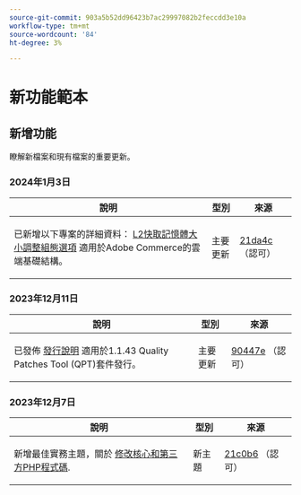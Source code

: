 ```yaml
---
source-git-commit: 903a5b52dd96423b7ac29997082b2feccdd3e10a
workflow-type: tm+mt
source-wordcount: '84'
ht-degree: 3%

---
```

# 新功能範本

## 新增功能

瞭解新檔案和現有檔案的重要更新。

### 2024年1月3日

<table style="table-layout:auto;">
  <thead>
    <tr>
      <th>說明</th>
      <th>型別</th>
      <th>來源</th>
    </tr>
  </thead>
  <tbody>
    <tr>
      <td><p>已新增以下專案的詳細資料： <a href="https://experienceleague.adobe.com/docs/commerce-operations/implementation-playbook/best-practices/planning/redis-service-configuration.html">L2快取記憶體大小調整組態選項</a> 適用於Adobe Commerce的雲端基礎結構。</p>
</td>
      <td>主要更新</td>
      <td><a href="https://github.com/AdobeDocs/commerce-operations.en/commit/21da4c22744dbb3b27b0dbe184b946788748a52e">21da4c</a> （認可）</td>
    </tr>
  </tbody>
</table><!-- date_group --><!-- month_group -->

### 2023年12月11日

<table style="table-layout:auto;">
  <thead>
    <tr>
      <th>說明</th>
      <th>型別</th>
      <th>來源</th>
    </tr>
  </thead>
  <tbody>
    <tr>
      <td><p>已發佈 <a href="https://experienceleague.adobe.com/docs/commerce-operations/tools/quality-patches-tool/release-notes.html">發行說明</a> 適用於1.1.43 Quality Patches Tool (QPT)套件發行。</p>
</td>
      <td>主要更新</td>
      <td><a href="https://github.com/AdobeDocs/commerce-operations.en/commit/90447e9b8c00c4901d0d62c9de36f21df55385dc">90447e</a> （認可）</td>
    </tr>
  </tbody>
</table>

### 2023年12月7日

<table style="table-layout:auto;">
  <thead>
    <tr>
      <th>說明</th>
      <th>型別</th>
      <th>來源</th>
    </tr>
  </thead>
  <tbody>
    <tr>
      <td><p>新增最佳實務主題，關於 <a href="https://experienceleague.adobe.com/docs/commerce-operations/implementation-playbook/best-practices/development/modifying-core-and-third-party-code.html">修改核心和第三方PHP程式碼</a>.</p>
</td>
      <td>新主題</td>
      <td><a href="https://github.com/AdobeDocs/commerce-operations.en/commit/21c0b6faab093bf9db860ce2f4d56072c4cc6e49">21c0b6</a> （認可）</td>
    </tr>
  </tbody>
</table><!-- date_group --><!-- month_group --><!-- year_group -->
